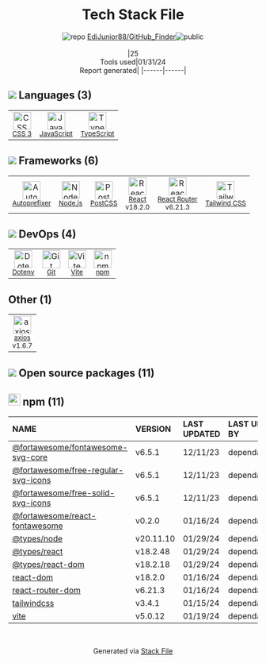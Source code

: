 <!--
&lt;--- Readme.md Snippet without images Start ---&gt;
## Tech Stack
EdiJunior88/GitHub_Finder is built on the following main stack:

- [Node.js](http://nodejs.org/) – Frameworks (Full Stack)
- [React](https://reactjs.org/) – Javascript UI Libraries
- [JavaScript](https://developer.mozilla.org/en-US/docs/Web/JavaScript) – Languages
- [TypeScript](http://www.typescriptlang.org) – Languages
- [Autoprefixer](https://github.com/postcss/autoprefixer) – CSS Pre-processors / Extensions
- [PostCSS](https://github.com/postcss/postcss) – CSS Pre-processors / Extensions
- [React Router](https://github.com/rackt/react-router) – JavaScript Framework Components
- [axios](https://github.com/mzabriskie/axios) – Javascript Utilities & Libraries
- [Tailwind CSS](https://tailwindcss.com) – Front-End Frameworks
- [Vite](https://vitejs.dev/) – JS Build Tools / JS Task Runners

Full tech stack [here](/techstack.md)

&lt;--- Readme.md Snippet without images End ---&gt;

&lt;--- Readme.md Snippet with images Start ---&gt;
## Tech Stack
EdiJunior88/GitHub_Finder is built on the following main stack:

- <img width='25' height='25' src='https://img.stackshare.io/service/1011/n1JRsFeB_400x400.png' alt='Node.js'/> [Node.js](http://nodejs.org/) – Frameworks (Full Stack)
- <img width='25' height='25' src='https://img.stackshare.io/service/1020/OYIaJ1KK.png' alt='React'/> [React](https://reactjs.org/) – Javascript UI Libraries
- <img width='25' height='25' src='https://img.stackshare.io/service/1209/javascript.jpeg' alt='JavaScript'/> [JavaScript](https://developer.mozilla.org/en-US/docs/Web/JavaScript) – Languages
- <img width='25' height='25' src='https://img.stackshare.io/service/1612/bynNY5dJ.jpg' alt='TypeScript'/> [TypeScript](http://www.typescriptlang.org) – Languages
- <img width='25' height='25' src='https://img.stackshare.io/service/2202/72d087642cfce6fef6f2dabec5bf49e8_400x400.png' alt='Autoprefixer'/> [Autoprefixer](https://github.com/postcss/autoprefixer) – CSS Pre-processors / Extensions
- <img width='25' height='25' src='https://img.stackshare.io/service/3339/rlFcjEdI.png' alt='PostCSS'/> [PostCSS](https://github.com/postcss/postcss) – CSS Pre-processors / Extensions
- <img width='25' height='25' src='https://img.stackshare.io/service/3350/8261421.png' alt='React Router'/> [React Router](https://github.com/rackt/react-router) – JavaScript Framework Components
- <img width='25' height='25' src='https://img.stackshare.io/no-img-open-source.png' alt='axios'/> [axios](https://github.com/mzabriskie/axios) – Javascript Utilities & Libraries
- <img width='25' height='25' src='https://img.stackshare.io/service/8158/default_660b7c41c3ba489cb581eec89c04655404258c19.png' alt='Tailwind CSS'/> [Tailwind CSS](https://tailwindcss.com) – Front-End Frameworks
- <img width='25' height='25' src='https://img.stackshare.io/service/21547/default_1aeac791cde11ff66cc0b20dcc6144eeb185c905.png' alt='Vite'/> [Vite](https://vitejs.dev/) – JS Build Tools / JS Task Runners

Full tech stack [here](/techstack.md)

&lt;--- Readme.md Snippet with images End ---&gt;
-->
<div align="center">

# Tech Stack File
![](https://img.stackshare.io/repo.svg "repo") [EdiJunior88/GitHub_Finder](https://github.com/EdiJunior88/GitHub_Finder)![](https://img.stackshare.io/public_badge.svg "public")
<br/><br/>
|25<br/>Tools used|01/31/24 <br/>Report generated|
|------|------|
</div>

## <img src='https://img.stackshare.io/languages.svg'/> Languages (3)
<table><tr>
  <td align='center'>
  <img width='36' height='36' src='https://img.stackshare.io/service/6727/css.png' alt='CSS 3'>
  <br>
  <sub><a href="https://developer.mozilla.org/en-US/docs/Web/CSS/CSS3">CSS 3</a></sub>
  <br>
  <sub></sub>
</td>

<td align='center'>
  <img width='36' height='36' src='https://img.stackshare.io/service/1209/javascript.jpeg' alt='JavaScript'>
  <br>
  <sub><a href="https://developer.mozilla.org/en-US/docs/Web/JavaScript">JavaScript</a></sub>
  <br>
  <sub></sub>
</td>

<td align='center'>
  <img width='36' height='36' src='https://img.stackshare.io/service/1612/bynNY5dJ.jpg' alt='TypeScript'>
  <br>
  <sub><a href="http://www.typescriptlang.org">TypeScript</a></sub>
  <br>
  <sub></sub>
</td>

</tr>
</table>

## <img src='https://img.stackshare.io/frameworks.svg'/> Frameworks (6)
<table><tr>
  <td align='center'>
  <img width='36' height='36' src='https://img.stackshare.io/service/2202/72d087642cfce6fef6f2dabec5bf49e8_400x400.png' alt='Autoprefixer'>
  <br>
  <sub><a href="https://github.com/postcss/autoprefixer">Autoprefixer</a></sub>
  <br>
  <sub></sub>
</td>

<td align='center'>
  <img width='36' height='36' src='https://img.stackshare.io/service/1011/n1JRsFeB_400x400.png' alt='Node.js'>
  <br>
  <sub><a href="http://nodejs.org/">Node.js</a></sub>
  <br>
  <sub></sub>
</td>

<td align='center'>
  <img width='36' height='36' src='https://img.stackshare.io/service/3339/rlFcjEdI.png' alt='PostCSS'>
  <br>
  <sub><a href="https://github.com/postcss/postcss">PostCSS</a></sub>
  <br>
  <sub></sub>
</td>

<td align='center'>
  <img width='36' height='36' src='https://img.stackshare.io/service/1020/OYIaJ1KK.png' alt='React'>
  <br>
  <sub><a href="https://reactjs.org/">React</a></sub>
  <br>
  <sub>v18.2.0</sub>
</td>

<td align='center'>
  <img width='36' height='36' src='https://img.stackshare.io/service/3350/8261421.png' alt='React Router'>
  <br>
  <sub><a href="https://github.com/rackt/react-router">React Router</a></sub>
  <br>
  <sub>v6.21.3</sub>
</td>

<td align='center'>
  <img width='36' height='36' src='https://img.stackshare.io/service/8158/default_660b7c41c3ba489cb581eec89c04655404258c19.png' alt='Tailwind CSS'>
  <br>
  <sub><a href="https://tailwindcss.com">Tailwind CSS</a></sub>
  <br>
  <sub></sub>
</td>

</tr>
</table>

## <img src='https://img.stackshare.io/devops.svg'/> DevOps (4)
<table><tr>
  <td align='center'>
  <img width='36' height='36' src='https://img.stackshare.io/service/8067/default_90dcb1286af7685c68df319c764b80704df1155b.png' alt='Dotenv'>
  <br>
  <sub><a href="https://github.com/motdotla/dotenv">Dotenv</a></sub>
  <br>
  <sub></sub>
</td>

<td align='center'>
  <img width='36' height='36' src='https://img.stackshare.io/service/1046/git.png' alt='Git'>
  <br>
  <sub><a href="http://git-scm.com/">Git</a></sub>
  <br>
  <sub></sub>
</td>

<td align='center'>
  <img width='36' height='36' src='https://img.stackshare.io/service/21547/default_1aeac791cde11ff66cc0b20dcc6144eeb185c905.png' alt='Vite'>
  <br>
  <sub><a href="https://vitejs.dev/">Vite</a></sub>
  <br>
  <sub></sub>
</td>

<td align='center'>
  <img width='36' height='36' src='https://img.stackshare.io/service/1120/lejvzrnlpb308aftn31u.png' alt='npm'>
  <br>
  <sub><a href="https://www.npmjs.com/">npm</a></sub>
  <br>
  <sub></sub>
</td>

</tr>
</table>

## Other (1)
<table><tr>
  <td align='center'>
  <img width='36' height='36' src='https://img.stackshare.io/no-img-open-source.png' alt='axios'>
  <br>
  <sub><a href="https://github.com/mzabriskie/axios">axios</a></sub>
  <br>
  <sub>v1.6.7</sub>
</td>

</tr>
</table>


## <img src='https://img.stackshare.io/group.svg' /> Open source packages (11)</h2>

## <img width='24' height='24' src='https://img.stackshare.io/service/1120/lejvzrnlpb308aftn31u.png'/> npm (11)

|NAME|VERSION|LAST UPDATED|LAST UPDATED BY|LICENSE|VULNERABILITIES|
|:------|:------|:------|:------|:------|:------|
|[@fortawesome/fontawesome-svg-core](https://www.npmjs.com/@fortawesome/fontawesome-svg-core)|v6.5.1|12/11/23|dependabot[bot] |MIT|N/A|
|[@fortawesome/free-regular-svg-icons](https://www.npmjs.com/@fortawesome/free-regular-svg-icons)|v6.5.1|12/11/23|dependabot[bot] |CC-BY-4.0,MIT|N/A|
|[@fortawesome/free-solid-svg-icons](https://www.npmjs.com/@fortawesome/free-solid-svg-icons)|v6.5.1|12/11/23|dependabot[bot] |CC-BY-4.0,MIT|N/A|
|[@fortawesome/react-fontawesome](https://www.npmjs.com/@fortawesome/react-fontawesome)|v0.2.0|01/16/24|dependabot[bot] |MIT|N/A|
|[@types/node](https://www.npmjs.com/@types/node)|v20.11.10|01/29/24|dependabot[bot] |MIT|N/A|
|[@types/react](https://www.npmjs.com/@types/react)|v18.2.48|01/29/24|dependabot[bot] |MIT|N/A|
|[@types/react-dom](https://www.npmjs.com/@types/react-dom)|v18.2.18|01/29/24|dependabot[bot] |MIT|N/A|
|[react-dom](https://www.npmjs.com/react-dom)|v18.2.0|01/16/24|dependabot[bot] |MIT|N/A|
|[react-router-dom](https://www.npmjs.com/react-router-dom)|v6.21.3|01/16/24|dependabot[bot] |MIT|N/A|
|[tailwindcss](https://www.npmjs.com/tailwindcss)|v3.4.1|01/15/24|dependabot[bot] |MIT|N/A|
|[vite](https://www.npmjs.com/vite)|v5.0.12|01/19/24|dependabot[bot] |N/A|N/A|

<br/>
<div align='center'>

Generated via [Stack File](https://github.com/marketplace/stack-file)

